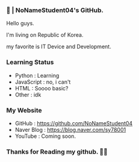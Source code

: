 ### 👋 | NoNameStudent04's GitHub.
Hello guys.

I'm living on Republic of Korea.

my favorite is IT Device and Development.

### Learning Status
 - Python : Learning
 - JavaScript : no, i can't
 - HTML : Soooo basic?
 - Other : idk

### My Website
 - GitHub : https://github.com/NoNameStudent04
 - Naver Blog : https://blog.naver.com/sy78001
 - YouTube : Coming soon.
 
### Thanks for Reading my github. 🙏🙏
